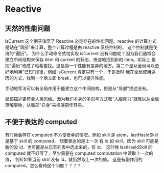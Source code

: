 # Reactive

## 天然的性能问题

isCurrent 这个例子演示了 Reactive 必定存在的性能问题。reactive 的计算方式是站在"局部"来计算，整个计算过程是由 reactive 系统控制的，
这个控制就是使用的"遍历"。
为什么手动命令式地实现 isCurrent 没有问题呢？因为我们通常会建立中间结构来保存 item 和 current 的标志，快速地招到新的 item。实际上
是把"遍历"改成了哈希查找。这是第一个性能有差异的地方。第二个是从全局可以更好地利用"已知"规律，例如 isCurrent 肯定只有一个，于是及时
我在全局使用遍历的方式，找到一个后立即 break，也可以提升性能。

手动地写法可以有全局作用于能建立这个中间结构，但是从"局部"描述没有。

局部描述更符合人类思维。因为我们本身的多思考方式和"人脑算力"就难以从全局理解事物，从局部"自身"来推演更佳容易。

## 不便于表达的 computed

有时候会存在 computed 不方便表单的情况。例如 skill 是 atom，lastHasIdSkill 是基于 skill 的 computed，
想要表达的是上一次 有 id 的 skill，因为 skill 可能是新的没 id，也可能是从已有列表中选出来的，有 id。
这时候 lastHasIdSkill 的 computed 就不好写了，至少需要在 computed computation 中读取上一次的值，
判断如果当前 skill 没有 id，就仍然取上一次的值。
这是有副作用的 computed，怎么看待这个问题？？？？
